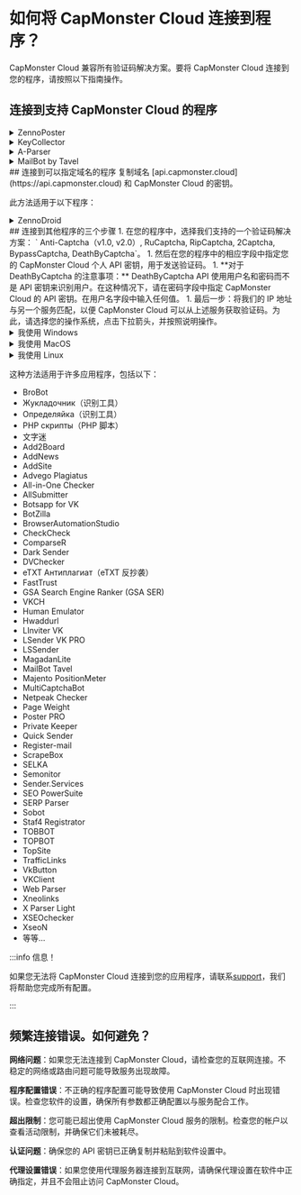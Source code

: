 ﻿# 如何将 CapMonster Cloud 连接到程序？
CapMonster Cloud 兼容所有验证码解决方案。要将 CapMonster Cloud 连接到您的程序，请按照以下指南操作。
## 连接到支持 CapMonster Cloud 的程序
<details>
<summary>ZennoPoster</summary>

![](./images/external-program/zennoposter.png)
</details>

<details>
<summary>KeyCollector</summary>

选择“使用 CapMonster Cloud”并输入您的个人 API 密钥。

![](./images/external-program/Aspose.Words.65ffb1d6-0a55-415c-84ac-f87a8022a7cc.003.png)
</details>

<details>
<summary>A-Parser</summary>

要解决 reCAPTCHA，请选择 Util::ReCaptcha2 并在提供者字段中指定密钥。

![](./images/external-program/aparser.png)

要解决标准验证码，请选择“Util::Antigate”并将“api.capmonster.cloud”指定为“Antigate domain”的值。在“key”字段中指定您的个人 API 密钥。

![](./images/external-program/aparser2.png)
</details>

<details>
<summary>MailBot by Tavel</summary>

![](./images/external-program/Aspose.Words.65ffb1d6-0a55-415c-84ac-f87a8022a7cc.006.png)
</details>
## 连接到可以指定域名的程序
复制域名 [api.capmonster.cloud](https://api.capmonster.cloud) 和 CapMonster Cloud 的密钥。

此方法适用于以下程序：

<details>
<summary>ZennoDroid</summary>

![](./images/external-program/Aspose.Words.65ffb1d6-0a55-415c-84ac-f87a8022a7cc.007.png)
</details>
## 连接到其他程序的三个步骤
1. 在您的程序中，选择我们支持的一个验证码解决方案：
   ` Anti-Captcha（v1.0, v2.0）, RuCaptcha, RipCaptcha, 2Captcha, BypassCaptcha, DeathByCaptcha`。
1. 然后在您的程序中的相应字段中指定您的 CapMonster Cloud 个人 API 密钥，用于发送验证码。
   1. **对于 DeathByCaptcha 的注意事项：** DeathByCaptcha API 使用用户名和密码而不是 API 密钥来识别用户。在这种情况下，请在密码字段中指定 CapMonster Cloud 的 API 密钥。在用户名字段中输入任何值。
1. 最后一步：将我们的 IP 地址与另一个服务匹配，以便 CapMonster Cloud 可以从上述服务获取验证码。为此，请选择您的操作系统，点击下拉箭头，并按照说明操作。

<details>
<summary>我使用 Windows</summary>

打开这个路径：C:\Windows\System32\drivers\etc\ 并找到名为 **hosts** 的文件。用记事本打开它，并在文档末尾添加以下行：

```
# capmonster.cloud 开始

65.21.216.235 rucaptcha.com

65.21.216.235 ripcaptcha.com

65.21.216.235 imacros2.rucaptcha.com

65.21.216.235 2captcha.com

65.21.216.235 imacros2.2captcha.com

65.21.216.235 dc.antigate.com

65.21.216.235 anti-captcha.net

65.21.216.235 antigate.com

65.21.216.235 anticaptcha.com

65.21.216.235 www.anti-captcha.net

65.21.216.235 www.antigate.com

65.21.216.235 www.anticaptcha.com

65.21.216.235 anti-captcha.com

65.21.216.235 api.anti-captcha.com

65.21.216.235 bypasscaptcha.com

65.21.216.235 www.bypasscaptcha.com

65.21.216.235 api.dbcapi.me

65.21.216.235 api.deathbycaptcha.com

65.21.216.235 api.deathbycaptcha.eu

65.21.216.235 api.dbc.me

# capmonster.cloud 结束
```

保存。
:::info 信息
` `在某些情况下，您可能需要管理员权限来保存文件。在这种情况下，您将需要遵循这些简单的指示：

1. 在任务栏的搜索栏中开始输入“记事本”。一旦找到结果，请右键单击它，然后选择“以管理员身份运行”。

![](./images/external-program/Aspose.Words.65ffb1d6-0a55-415c-84ac-f87a8022a7cc.008.png)

1. 在记事本的上部菜单中，点击“文件” — “打开”，并指定路径到“hosts”文件：*C:\Windows\System32\drivers\etc.* 如果在文件夹中有多个同名文件，请打开没有扩展名的文件。
1. 对“hosts”文件进行更改，然后在菜单中保存文件。
   :::

尝试访问这些任何一个域名。如果一切正确，将会打开一个空白页面。果您无法完成此操作，请联系[support](https://helpdesk.zennolab.com/conversation/new)，我们将帮助您进行所有配置！
</details>

<details>
<summary>我使用 MacOS</summary>

通过 Spotlight 或 Launchpad 打开 Terminal。

![](./images/external-program/Aspose.Words.65ffb1d6-0a55-415c-84ac-f87a8022a7cc.009.png)

在应用程序窗口中，输入打开 Nano 文本编辑器的命令：`sudo nano /etc/hosts`

输入命令后，按 Enter 键，输入您的管理员密码，再次按 Enter 键。

:::info 信息
输入管理员密码的过程不会显示出来。只需输入密码，点击 Enter 键，您就可以进入系统。
:::

现在您已经进入了 Nano 文本编辑器。

:::info 信息
这里鼠标和触控板都无法使用。您只能使用键盘。
:::

将以下行添加到文档的末尾：
```
# capmonster.cloud 开始

65.21.216.235 rucaptcha.com

65.21.216.235 ripcaptcha.com

65.21.216.235 imacros2.rucaptcha.com

65.21.216.235 2captcha.com

65.21.216.235 imacros2.2captcha.com

65.21.216.235 dc.antigate.com

65.21.216.235 anti-captcha.net

65.21.216.235 antigate.com

65.21.216.235 anticaptcha.com

65.21.216.235 www.anti-captcha.net

65.21.216.235 www.antigate.com

65.21.216.235 www.anticaptcha.com

65.21.216.235 anti-captcha.com

65.21.216.235 api.anti-captcha.com

65.21.216.235 bypasscaptcha.com

65.21.216.235 www.bypasscaptcha.com

65.21.216.235 api.dbcapi.me

65.21.216.235 api.deathbycaptcha.com

65.21.216.235 api.deathbycaptcha.eu

65.21.216.235 api.dbc.me

# capmonster.cloud 结束
```

完成修改后，按 Ctrl+O 保存更改。之后，按 Ctrl+X 然后按 Enter 键退出编辑器。

要查看更改，请清除 DNS 缓存。为此，请输入以下命令：`sudo killall -HUP mDNSResponder`。这将清除您的 Mac 上的 DNS 缓存，并使操作系统看到 Hosts 文件中的更改。

尝试访问这些任何一个域名。如果一切正确，将会打开一个空白页面。如果您无法完成此操作，请联系[support](https://helpdesk.zennolab.com/conversation/new)，我们将帮助您进行所有配置。
</details>

<details>
<summary>我使用 Linux</summary>

在应用程序窗口中，输入打开 Nano 文本编辑器的命令：`sudo nano /etc/hosts`

输入命令后，按 Enter 键。现在您已经进入了 Nano 文本编辑器。

将以下行添加到文档的末尾：
```
# capmonster.cloud 开始

65.21.216.235 rucaptcha.com

65.21.216.235 ripcaptcha.com

65.21.216.235 imacros2.rucaptcha.com

65.21.216.235 2captcha.com

65.21.216.235 imacros2.2captcha.com

65.21.216.235 dc.antigate.com

65.21.216.235 anti-captcha.net

65.21.216.235 antigate.com

65.21.216.235 anticaptcha.com

65.21.216.235 www.anti-captcha.net

65.21.216.235 www.antigate.com

65.21.216.235 www.anticaptcha.com

65.21.216.235 anti-captcha.com

65.21.216.235 api.anti-captcha.com

65.21.216.235 bypasscaptcha.com

65.21.216.235 www.bypasscaptcha.com

65.21.216.235 api.dbcapi.me

65.21.216.235 api.deathbycaptcha.com

65.21.216.235 api.deathbycaptcha.eu

65.21.216.235 api.dbc.me

# capmonster.cloud 结束
```

完成修改后，点击 Ctrl+X 然后按 Y 来应用这些更改。

尝试访问这些任何一个域名。如果一切正确，将会打开一个空白页面。如果您无法完成此操作，请联系[support](https://helpdesk.zennolab.com/conversation/new)，我们将帮助您进行所有配置。
</details>

这种方法适用于许多应用程序，包括以下：

- BroBot
- Жукладочник（识别工具）
- Определяйка（识别工具）
- PHP скрипты（PHP 脚本）
- 文字迷
- Add2Board
- AddNews
- AddSite
- Advego Plagiatus
- All-in-One Checker
- AllSubmitter
- Botsapp for VK
- BotZilla
- BrowserAutomationStudio
- CheckCheck
- ComparseR
- Dark Sender
- DVChecker
- eTXT Антиплагиат（eTXT 反抄袭）
- FastTrust
- GSA Search Engine Ranker (GSA SER)
- VKCH
- Human Emulator
- Hwaddurl
- LInviter VK
- LSender VK PRO
- LSSender
- MagadanLite
- MailBot Tavel
- Majento PositionMeter
- MultiCaptchaBot
- Netpeak Checker
- Page Weight
- Poster PRO
- Private Keeper
- Quick Sender
- Register-mail
- ScrapeBox
- SELKA
- Semonitor
- Sender.Services
- SEO PowerSuite
- SERP Parser
- Sobot
- Staf4 Registrator
- TOBBOT
- TOPBOT
- TopSite
- TrafficLinks
- VkButton
- VKClient
- Web Parser
- Xneolinks
- X Parser Light
- XSEOchecker
- XseoN
- 等等...

:::info 信息！

如果您无法将 CapMonster Cloud 连接到您的应用程序，请联系[support](https://helpdesk.zennolab.com/conversation/new)，我们将帮助您完成所有配置。

:::

## 频繁连接错误。如何避免？
**网络问题**：如果您无法连接到 CapMonster Cloud，请检查您的互联网连接。不稳定的网络或路由问题可能导致服务出现故障。

**程序配置错误**：不正确的程序配置可能导致使用 CapMonster Cloud 时出现错误。检查您软件的设置，确保所有参数都正确配置以与服务配合工作。

**超出限制**：您可能已超出使用 CapMonster Cloud 服务的限制。检查您的帐户以查看活动限制，并确保它们未被耗尽。

**认证问题**：确保您的 API 密钥已正确复制并粘贴到软件设置中。

**代理设置错误**：如果您使用代理服务器连接到互联网，请确保代理设置在软件中正确指定，并且不会阻止访问 CapMonster Cloud。
